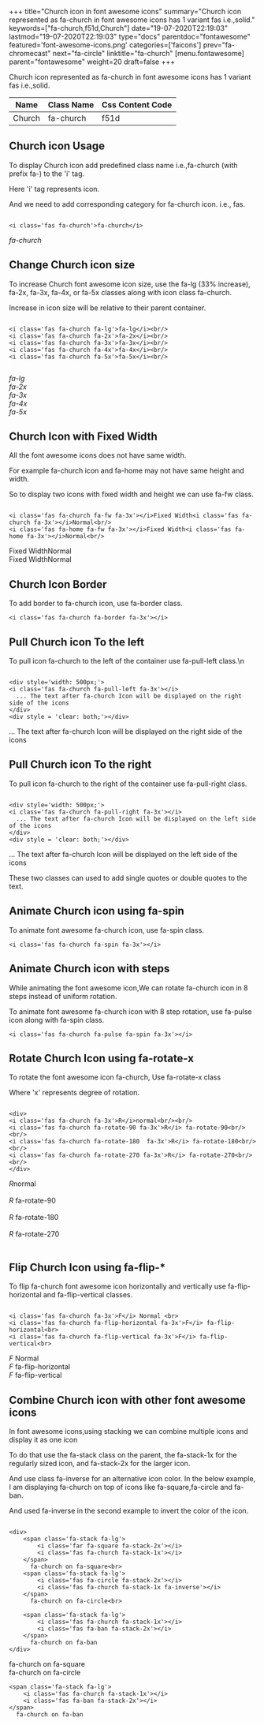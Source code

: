 +++
title="Church icon in font awesome icons"
summary="Church icon represented as fa-church in font awesome icons has 1 variant fas i.e.,solid."
keywords=["fa-church,f51d,Church"]
date="19-07-2020T22:19:03"
lastmod="19-07-2020T22:19:03"
type="docs"
parentdoc="fontawesome"
featured='font-awesome-icons.png'
categories=['faicons']
prev="fa-chromecast"
next="fa-circle"
linktitle="fa-church"
[menu.fontawesome]
parent="fontawesome"
weight=20
draft=false
+++


Church icon represented as fa-church in font awesome icons has 1 variant fas i.e.,solid.

<div class='table-responsive'><table class='table'><thead><tr><th>Name</th><th>Class Name</th><th>Css Content Code</th></tr></thead><tbody><tr><td>Church</td><td>fa-church</td><td>f51d</td></tr></tbody></table></div>



## Church icon Usage

To display Church icon add predefined class name i.e.,fa-church (with prefix fa-) to the 'i' tag.

Here 'i' tag represents icon.

And we need to add corresponding category for fa-church icon. i.e., fas.


```

<i class='fas fa-church'>fa-church</i>
```

<i class='fas fa-church'>fa-church</i>




## Change Church icon size
To increase Church font awesome icon size, use the fa-lg (33% increase), fa-2x, fa-3x, fa-4x, or fa-5x classes along with icon class fa-church.

Increase in icon size will be relative to their parent container. 

```

<i class='fas fa-church fa-lg'>fa-lg</i><br/>
<i class='fas fa-church fa-2x'>fa-2x</i><br/>
<i class='fas fa-church fa-3x'>fa-3x</i><br/>
<i class='fas fa-church fa-4x'>fa-4x</i><br/>
<i class='fas fa-church fa-5x'>fa-5x</i><br/>
            
```

<i class='fas fa-church fa-lg'>fa-lg</i><br/>
<i class='fas fa-church fa-2x'>fa-2x</i><br/>
<i class='fas fa-church fa-3x'>fa-3x</i><br/>
<i class='fas fa-church fa-4x'>fa-4x</i><br/>
<i class='fas fa-church fa-5x'>fa-5x</i><br/>
            



## Church Icon with Fixed Width 

All the font awesome icons does not have same width.

For example fa-church icon and fa-home may not have same height and width.

So to display two icons with fixed width and height we can use fa-fw class.


```

<i class='fas fa-church fa-fw fa-3x'></i>Fixed Width<i class='fas fa-church fa-3x'></i>Normal<br/>
<i class='fas fa-home fa-fw fa-3x'></i>Fixed Width<i class='fas fa-home fa-3x'></i>Normal<br/>
```

<i class='fas fa-church fa-fw fa-3x'></i>Fixed Width<i class='fas fa-church fa-3x'></i>Normal<br/>
<i class='fas fa-home fa-fw fa-3x'></i>Fixed Width<i class='fas fa-home fa-3x'></i>Normal<br/>



## Church Icon Border 

To add border to fa-church icon, use fa-border class.


```
<i class='fas fa-church fa-border fa-3x'></i>

```
<i class='fas fa-church fa-border fa-3x'></i>





## Pull Church icon To the left

To pull icon fa-church to the left of the container use fa-pull-left class.\n

```

<div style='width: 500px;'>
<i class='fas fa-church fa-pull-left fa-3x'></i>
  ... The text after fa-church Icon will be displayed on the right side of the icons
</div>
<div style = 'clear: both;'></div>
```

<div style='width: 500px;'>
<i class='fas fa-church fa-pull-left fa-3x'></i>
  ... The text after fa-church Icon will be displayed on the right side of the icons
</div>
<div style = 'clear: both;'></div>




## Pull Church icon To the right
To pull icon fa-church to the right of the container use fa-pull-right class.

```

<div style='width: 500px;'>
<i class='fas fa-church fa-pull-right fa-3x'></i>
  ... The text after fa-church Icon will be displayed on the left side of the icons
</div>
<div style = 'clear: both;'></div>
```

<div style='width: 500px;'>
<i class='fas fa-church fa-pull-right fa-3x'></i>
  ... The text after fa-church Icon will be displayed on the left side of the icons
</div>
<div style = 'clear: both;'></div>

These two classes can used to add single quotes or double quotes to the text.


## Animate Church icon using fa-spin
To animate font awesome fa-church icon, use fa-spin class.

```
<i class='fas fa-church fa-spin fa-3x'></i>
```
<i class='fas fa-church fa-spin fa-3x'></i>




## Animate Church icon with steps
While animating the font awesome icon,We can rotate fa-church icon in 8 steps instead of uniform rotation.

To animate font awesome fa-church icon with 8 step rotation, use fa-pulse icon along with fa-spin class.


```
<i class='fas fa-church fa-pulse fa-spin fa-3x'></i>

```
<i class='fas fa-church fa-pulse fa-spin fa-3x'></i>





## Rotate Church Icon using fa-rotate-x
To rotate the font awesome icon fa-church, Use fa-rotate-x class

Where 'x' represents degree of rotation.


```

<div>
<i class='fas fa-church fa-3x'>R</i>normal<br/><br/>
<i class='fas fa-church fa-rotate-90 fa-3x'>R</i> fa-rotate-90<br/><br/> 
<i class='fas fa-church fa-rotate-180  fa-3x'>R</i> fa-rotate-180<br/><br/> 
<i class='fas fa-church fa-rotate-270 fa-3x'>R</i> fa-rotate-270<br/><br/>
</div>
```

<div>
<i class='fas fa-church fa-3x'>R</i>normal<br/><br/>
<i class='fas fa-church fa-rotate-90 fa-3x'>R</i> fa-rotate-90<br/><br/> 
<i class='fas fa-church fa-rotate-180  fa-3x'>R</i> fa-rotate-180<br/><br/> 
<i class='fas fa-church fa-rotate-270 fa-3x'>R</i> fa-rotate-270<br/><br/>
</div>




## Flip Church Icon using fa-flip-*
To flip fa-church font awesome icon horizontally and vertically use fa-flip-horizontal and fa-flip-vertical classes. 

```

<i class='fas fa-church fa-3x'>F</i> Normal <br>
<i class='fas fa-church fa-flip-horizontal fa-3x'>F</i> fa-flip-horizontal<br>
<i class='fas fa-church fa-flip-vertical fa-3x'>F</i> fa-flip-vertical<br>
```

<i class='fas fa-church fa-3x'>F</i> Normal <br>
<i class='fas fa-church fa-flip-horizontal fa-3x'>F</i> fa-flip-horizontal<br>
<i class='fas fa-church fa-flip-vertical fa-3x'>F</i> fa-flip-vertical<br>




## Combine Church icon with other font awesome icons
In font awesome icons,using stacking we can combine multiple icons and display it as one icon 

To do that use the fa-stack class on the parent, the fa-stack-1x for the regularly sized icon, and fa-stack-2x for the larger icon.

And use class fa-inverse for an alternative icon color. 
In the below example, I am displaying fa-church on top of icons like fa-square,fa-circle and fa-ban.

And used fa-inverse in the second example to invert the color of the icon.

```

<div>
    <span class='fa-stack fa-lg'>
        <i class='far fa-square fa-stack-2x'></i>
        <i class='fas fa-church fa-stack-1x'></i>
    </span>
      fa-church on fa-square<br>
    <span class='fa-stack fa-lg'>
        <i class='fas fa-circle fa-stack-2x'></i>
        <i class='fas fa-church fa-stack-1x fa-inverse'></i>
    </span>
      fa-church on fa-circle<br>

    <span class='fa-stack fa-lg'>
        <i class='fas fa-church fa-stack-1x'></i>
        <i class='fas fa-ban fa-stack-2x'></i>
    </span>
      fa-church on fa-ban
</div>
```

<div>
    <span class='fa-stack fa-lg'>
        <i class='far fa-square fa-stack-2x'></i>
        <i class='fas fa-church fa-stack-1x'></i>
    </span>
      fa-church on fa-square<br>
    <span class='fa-stack fa-lg'>
        <i class='fas fa-circle fa-stack-2x'></i>
        <i class='fas fa-church fa-stack-1x fa-inverse'></i>
    </span>
      fa-church on fa-circle<br>

    <span class='fa-stack fa-lg'>
        <i class='fas fa-church fa-stack-1x'></i>
        <i class='fas fa-ban fa-stack-2x'></i>
    </span>
      fa-church on fa-ban
</div>






